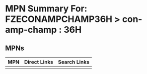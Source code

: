 



# MPN Summary For: FZECONAMPCHAMP36H > con-amp-champ : 36H

## MPNs
  

|MPN|Direct Links|Search Links|
| :--- | :--- | :--- |
||||
